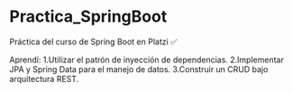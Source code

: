 # Practica_SpringBoot

Práctica del curso de Spring Boot en Platzi :white_check_mark:

Aprendí:
1.Utilizar el patrón de inyección de dependencias.
2.Implementar JPA y Spring Data para el manejo de datos.
3.Construir un CRUD bajo arquitectura REST.
